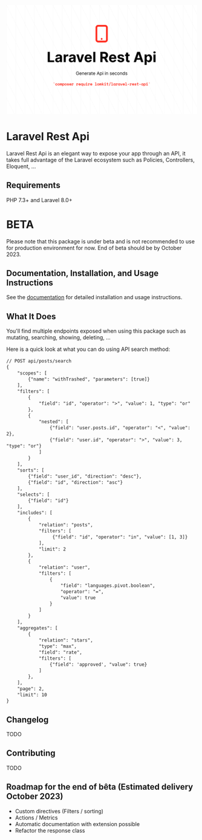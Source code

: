 <p align="center"><img src="https://raw.githubusercontent.com/Lomkit/art/master/laravel-rest-api/cover.png" alt="Social Card of Laravel Permission"></p>

# Laravel Rest Api

Laravel Rest Api is an elegant way to expose your app through an API, it takes full advantage of the Laravel ecosystem such as Policies, Controllers, Eloquent, ...

## Requirements

PHP 7.3+ and Laravel 8.0+

# BETA
Please note that this package is under beta and is not recommended to use for production environment for now. End of beta should be by October 2023.

## Documentation, Installation, and Usage Instructions

See the [documentation](https://laravel-rest-api.lomkit.com) for detailed installation and usage instructions.

## What It Does

You'll find multiple endpoints exposed when using this package such as mutating, searching, showing, deleting, ...

Here is a quick look at what you can do using API search method:
```
// POST api/posts/search
{
    "scopes": [
        {"name": "withTrashed", "parameters": [true]}
    ],
    "filters": [
        {
            "field": "id", "operator": ">", "value": 1, "type": "or"
        },
        {
            "nested": [
                {"field": "user.posts.id", "operator": "<", "value": 2},
                {"field": "user.id", "operator": ">", "value": 3, "type": "or"}
            ]
        }
    ],
    "sorts": [
        {"field": "user_id", "direction": "desc"},
        {"field": "id", "direction": "asc"}
    ],
    "selects": [
        {"field": "id"}
    ],
    "includes": [
        {
            "relation": "posts",
            "filters": [
                 {"field": "id", "operator": "in", "value": [1, 3]}
            ],
            "limit": 2
        },
        {
            "relation": "user",
            "filters": [
                {
                    "field": "languages.pivot.boolean",
                    "operator": "=",
                    "value": true
                }
            ]
        }
    ],
    "aggregates": [
        {
            "relation": "stars",
            "type": "max",
            "field": "rate",
            "filters": [
                {"field": 'approved', "value": true}
            ]
        },
    ],
    "page": 2,
    "limit": 10
}
```

## Changelog

TODO

## Contributing


TODO

## Roadmap for the end of bêta (Estimated delivery October 2023)

- Custom directives (Filters / sorting)
- Actions / Metrics
- Automatic documentation with extension possible
- Refactor the response class
